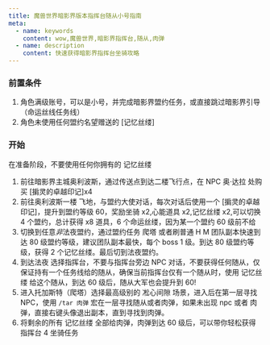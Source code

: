 ```yaml
---
title: 魔兽世界暗影界版本指挥台随从小号指南
meta:
  - name: keywords
    content: wow,魔兽世界,暗影界指挥台,随从,肉弹
  - name: description
    content: 快速获得暗影界指挥台坐骑攻略
---
```


### 前置条件

1. 角色满级账号，可以是小号，并完成暗影界盟约任务，或直接跳过暗影界引导（命运丝线任务线）
2. 角色未使用任何盟约名望赠送的 [记忆丝缕]

### 开始

在准备阶段，不要使用任何你拥有的 记忆丝缕

1. 前往暗影界主城奥利波斯，通过传送点到达二楼飞行点，在 NPC 奥·达拉 处购买 [掮灵的卓越印记]x4
2. 前往奥利波斯一楼 飞地，与盟约大使对话，每次对话后使用一个 [掮灵的卓越印记]，提升到盟约等级 60，奖励坐骑 x2,心能道具 x2,记忆丝缕 x2,可以切换 4 个盟约，总计获得 x8 道具，6 个命运丝缕，因为某一个盟约 60 级前不给
3. 切换到任意*非*法夜盟约，通过盟约任务 爬塔 或者刷普通 H M 团队副本快速到达 80 级盟约等级，建议团队副本最快，每个 boss 1 级。到达 80 级盟约等级，获得 2 个记忆丝缕。最后切到法夜盟约。
4. 到达法夜 选择指挥台，不要与指挥台旁边 NPC 对话，不要获得任何随从，仅保证持有一个任务线给的随从，确保当前指挥台仅有一个随从时，使用 记忆丝缕 给这个随从，到达 60 级后，随从大军也会提升到 60!
5. 进入托加斯特（爬塔）选择最高级别的 凇心间隙 场景，进入后在第一层寻找 NPC，使用 `/tar 肉弹` 宏在一层寻找随从或者肉弹，如果未出现 npc 或者 肉弹，直接右键头像退出副本，直到寻找到肉弹。
6. 将剩余的所有 记忆丝缕 全部给肉弹，肉弹到达 60 级后，可以带你轻松获得指挥台 4 坐骑任务
